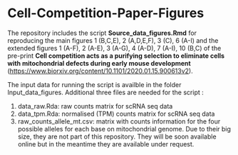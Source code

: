 # Cell-Competition-Paper-Figures
The repository includes the script **Source_data_figures.Rmd** for reproducing the main figures 1 (B,C,E), 2 (A,D,E,F), 3 (C), 6 (A-I) and the extended figures 1 (A-F), 2 (A-E), 3 (A-G), 4 (A-D), 7 (A-I), 10 (B,C)  of the pre-print **Cell competition acts as a purifying selection to eliminate
cells with mitochondrial defects during early mouse
development** (https://www.biorxiv.org/content/10.1101/2020.01.15.900613v2). 

The input data for running the script is availble in the folder Input_data_figures. Additional three files are needed for the script :
1. data_raw.Rda: raw counts matrix for scRNA seq data
2. data_tpm.Rda: normalised (TPM) counts matrix for scRNA seq data
3. raw_counts_allele_mt.csv: matrix with counts information for the four possible alleles for each base on mitochondrial genome.
Due to their big size, they are not part of this repository. They will be soon available online but in the meantime  they are available under request.
